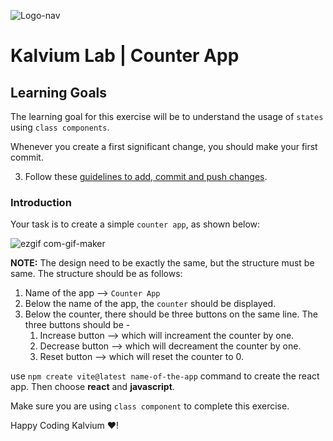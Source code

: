 ![Logo-nav](https://s3.ap-south-1.amazonaws.com/kalvi-education.github.io/front-end-web-development/Kalvium-Logo.png)

# Kalvium Lab | Counter App

## Learning Goals

The learning goal for this exercise will be to understand the usage of `states` using `class components`.

Whenever you create a first significant change, you should make your first commit.

3. Follow these [guidelines to add, commit and push changes](https://github.com/Kalvium-Program/general-guidelines-labs-project-builders).

### Introduction

Your task is to create a simple `counter app`, as shown below:

![ezgif com-gif-maker](https://user-images.githubusercontent.com/109285740/208039645-41a2979d-b8e7-43a8-bef7-71098ae8757f.gif)

**NOTE:** The design need to be exactly the same, but the structure must be same. The structure should be as follows:

1. Name of the app --> `Counter App`
2. Below the name of the app, the `counter` should be displayed.
3. Below the counter, there should be three buttons on the same line. The three buttons should be - 
    1. Increase button --> which will increament the counter by one.
    2. Decrease button --> which will decreament the counter by one.
    3. Reset button --> which will reset the counter to 0.

use `npm create vite@latest name-of-the-app` command to create the react app. Then choose **react** and **javascript**.

Make sure you are using `class component` to complete this exercise.

Happy Coding Kalvium ❤️!
